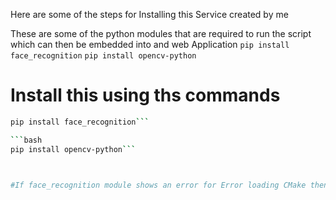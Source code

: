Here are some of the steps for Installing this Service created by me


These are some of the python modules that are required to run the script which can then be embedded into and web Application
`pip install face_recognition`
`pip install opencv-python`

# Install this using ths commands
```bash 
pip install face_recognition```

```bash
pip install opencv-python```



#If face_recognition module shows an error for Error loading CMake then please install CMake
